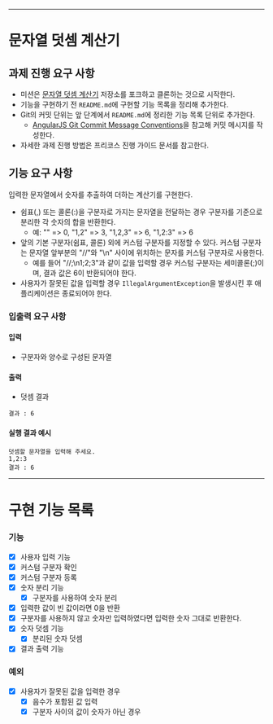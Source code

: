 * * * * *

문자열 덧셈 계산기
==========

과제 진행 요구 사항
-----------

-   미션은 [문자열 덧셈 계산기](https://github.com/woowacourse-precourse/java-calculator-8) 저장소를 포크하고 클론하는 것으로 시작한다.
-   기능을 구현하기 전 `README.md`에 구현할 기능 목록을 정리해 추가한다.
-   Git의 커밋 단위는 앞 단계에서 `README.md`에 정리한 기능 목록 단위로 추가한다.
    -   [AngularJS Git Commit Message Conventions](https://gist.github.com/stephenparish/9941e89d80e2bc58a153)을 참고해 커밋 메시지를 작성한다.
-   자세한 과제 진행 방법은 프리코스 진행 가이드 문서를 참고한다.

기능 요구 사항
--------

입력한 문자열에서 숫자를 추출하여 더하는 계산기를 구현한다.

-   쉼표(,) 또는 콜론(:)을 구분자로 가지는 문자열을 전달하는 경우 구분자를 기준으로 분리한 각 숫자의 합을 반환한다.
    -   예: "" => 0, "1,2" => 3, "1,2,3" => 6, "1,2:3" => 6
-   앞의 기본 구분자(쉼표, 콜론) 외에 커스텀 구분자를 지정할 수 있다. 커스텀 구분자는 문자열 앞부분의 "//"와 "\n" 사이에 위치하는 문자를 커스텀 구분자로 사용한다.
    -   예를 들어 "//;\n1;2;3"과 같이 값을 입력할 경우 커스텀 구분자는 세미콜론(;)이며, 결과 값은 6이 반환되어야 한다.
-   사용자가 잘못된 값을 입력할 경우 `IllegalArgumentException`을 발생시킨 후 애플리케이션은 종료되어야 한다.

### 입출력 요구 사항

#### 입력

-   구분자와 양수로 구성된 문자열

#### 출력

-   덧셈 결과

```
결과 : 6
```

#### 실행 결과 예시

```
덧셈할 문자열을 입력해 주세요.
1,2:3
결과 : 6
```

-----------

# 구현 기능 목록
### 기능
- [x] 사용자 입력 기능
- [x] 커스텀 구분자 확인
- [x] 커스텀 구분자 등록
- [x] 숫자 분리 기능
  - [x] 구분자를 사용하여 숫자 분리
- [x] 입력한 값이 빈 값이라면 0을 반환
- [x] 구분자를 사용하지 않고 숫자만 입력하였다면 입력한 숫자 그대로 반환한다.
- [x] 숫자 덧셈 기능
  - [x] 분리된 숫자 덧셈
- [x] 결과 출력 기능
### 예외
- [x] 사용자가 잘못된 값을 입력한 경우
    - [x] 음수가 포함된 값 입력
    - [x] 구분자 사이의 값이 숫자가 아닌 경우
